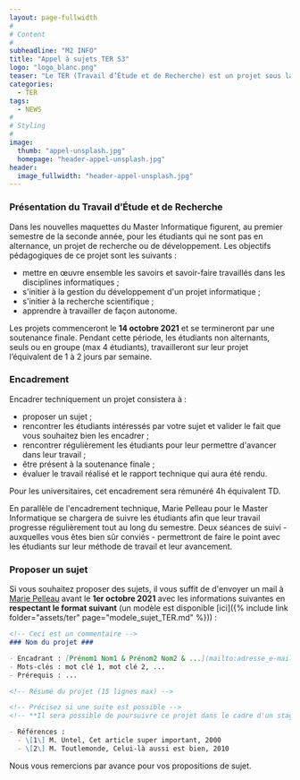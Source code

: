 ```yaml
---
layout: page-fullwidth
#
# Content
#
subheadline: "M2 INFO"
title: "Appel à sujets TER S3"
logo: "logo_blanc.png"
teaser: "Le TER (Travail d’Étude et de Recherche) est un projet sous la direction d’un encadrant universitaire ou industriel qui s’effectue par groupe de 2 à 4 étudiants (ingénierie) ou seul (recherche). Il s’étend sur environ 8 semaines (1 à 2 jours par semaine)."
categories:
  - TER
tags:
  - NEWS
#
# Styling
#
image:
  thumb: "appel-unsplash.jpg"
  homepage: "header-appel-unsplash.jpg"
header:
  image_fullwidth: "header-appel-unsplash.jpg"
---
```


### Présentation du Travail d’Étude et de Recherche ###

Dans les nouvelles maquettes du Master Informatique figurent, au premier semestre de la seconde année, pour les étudiants qui ne sont pas en alternance, un projet de recherche ou de développement. Les objectifs pédagogiques de ce projet sont les suivants :

- mettre en œuvre ensemble les savoirs et savoir-faire travaillés dans les disciplines informatiques ;
- s'initier à la gestion du développement d'un projet informatique ;
- s'initier à la recherche scientifique ;
- apprendre à travailler de façon autonome.

Les projets commenceront le **14 octobre 2021** et se termineront par une soutenance finale. Pendant cette période, les étudiants non alternants, seuls ou en groupe (max 4 étudiants), travailleront sur leur projet l’équivalent de 1 à 2 jours par semaine.

### Encadrement ###

Encadrer techniquement un projet consistera à :

- proposer un sujet ;
- rencontrer les étudiants intéressés par votre sujet et valider le fait que vous souhaitez bien les encadrer ;
- rencontrer régulièrement les étudiants pour leur permettre d'avancer dans leur travail ;
- être présent à la soutenance finale ;
- évaluer le travail réalisé et le rapport technique qui aura été rendu.

Pour les universitaires, cet encadrement sera rémunéré 4h équivalent TD.

En parallèle de l'encadrement technique, Marie Pelleau pour le Master Informatique se chargera de suivre les étudiants afin que leur travail progresse régulièrement tout au long du semestre.
Deux séances de suivi - auxquelles vous êtes bien sûr conviés - permettront de faire le point avec les étudiants sur leur méthode de travail et leur avancement.

### Proposer un sujet ###

Si vous souhaitez proposer des sujets, il vous suffit de d'envoyer un mail à [Marie Pelleau](mailto:marie.pellea@univ-cotedazur.fr) avant le **1er octobre 2021** avec les informations suivantes en **respectant le format suivant** (un modèle est disponible [ici]({% include link folder="assets/ter" page="modele_sujet_TER.md" %})) :

```markdown
<!-- Ceci est un commentaire -->
### Nom du projet ###

- Encadrant : [Prénom1 Nom1 & Prénom2 Nom2 & ...](mailto:adresse_e-mail1,adresse_e-mail2, ...). <!-- site web optionnel :, [site web](http://adresse.fr) -->
- Mots-clés : mot clé 1, mot clé 2, ...
- Prérequis : ...

<!-- Résumé du projet (15 lignes max) -->

<!-- Précisez si une suite est possible -->
<!-- **Il sera possible de poursuivre ce projet dans le cadre d'un stage de recherche au laboratoire I3S.** -->

- Références :
  - \[1\] M. Untel, Cet article super important, 2000
  - \[2\] M. Toutlemonde, Celui-là aussi est bien, 2010
```

Nous vous remercions par avance pour vos propositions de sujet.
